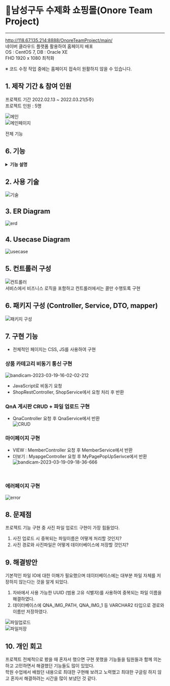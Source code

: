 # :pushpin:남성구두 수제화 쇼핑몰(Onore Team Project)
<hr>

http://118.67.135.214:8888/OnoreTeamProject/main/ <br>
네이버 클라우드 플랫폼 활용하여 홈페이지 배포 <br>
OS : CentOS 7, DB : Oracle XE <br>
FHD 1920 x 1080 최적화 <br>

※ 코드 수정 작업 중에는 홈페이지 접속이 원활하지 않을 수 있습니다.

## 1. 제작 기간 & 참여 인원
프로젝트 기간 2022.02.13 ~ 2022.03.21(5주) <br>
프로젝트 인원 : 5명

![메인](https://user-images.githubusercontent.com/115913274/225919477-74ebd1a4-c6c1-42a6-b7c6-6270233d5d94.png) <br>
![메인페이지](https://user-images.githubusercontent.com/115913274/226086462-27d793ed-7dc9-4e69-93e2-d4154d2d7ba0.png)

전체 기능
## 6. 기능
<details>
<summary><b>기능 설명</b></summary>
<div markdown="1">

### 1. 회원가입, 로그인, 회원정보수정 구현
  - 회원가입 : 아이디 중복확인, 비밀번호 암호화, 정규표현식
  - 로그인 : 비밀번호 복호화, 세션 및 쿠키 저장
  - 아이디/비밀번호 찾기 : 이름, 아이디, 이메일 존재 여부 확인, 임시 비밀번호 생성 후 암호화 및 이메일 전송
  - 회원정보 및 비밀번호 수정 : 이메일/연락처 정규표현식, 신규 비밀번호 암호화
  - 회원탈퇴 : 세션 삭제 및 DB 삭제

### 2. 공지사항, About, 로케이션 구현
  - 로케이션 : 카카오 위치 API 구현 
  - 공지사항 : 게시판, 상세페이지 구현
  - About : About 페이지 구현
 
### 3. 상품 페이지, 파일 업로드, Qna 게시판 구현
  - 상품 페이지 카테고리 비동기 통신 구현
  - 상품 상세페이지 필요 기능 구현
  - 파일업로드 등록, 수정, 삭제 구현
  - Qna 게시판 등록, 수정, 삭제 구현
  - 에러페이지 처리 400, 404, 500
  - 네이버 클라우드 플랫폼 활용 : CentOS 7, Oracle DB 구축 / 배포
 
### 4. 상품 상세페이지, 페이지네이션, 후기 게시판 구현
  - 상품 상세페이지 옵션 선택, 주문하기 , 장바구니 버튼, 해당 상품 후기, 문의 구현
  - 게시판 페이지네이션 구현
  - 후기 게시판 등록, 수정, 삭제 구현
  - 마이페이지 내 후기 팝업창 구현
 
### 5. 장바구니, 주문 및 결제 구현
  - 장바구니 : 각 계정별 장바구니 페이지, 수량 변경, 상품 개별 주문, 선택 상품 주문, 전체 상품 주문, 선택 상품 삭제, 장바구니 비우기
  - 주문 : 주문자 및 배송지 정보 입력, 쿠폰 할인 및 포인트 할인, 결제 방식 선택
  - 결제 : 결제 API를 활용한 결제, 결제 완료 후 완료 데이터 전송
  - 주문 완료 : 주문한 상품 정보 출력

 <br>
 
</div>
</details>

## 2. 사용 기술<br>
![기술](https://user-images.githubusercontent.com/115913274/226156447-d04d6508-eaf8-4ca8-b54d-bb9ad47c021b.JPG)

## 3. ER Diagram
![erd](https://user-images.githubusercontent.com/115913274/226086362-71784bdc-b6ca-4eac-aba7-6bed0fbdc6af.JPG)

## 4. Usecase Diagram
![usecase](https://user-images.githubusercontent.com/115913274/226086393-f2bea01a-5303-4ac3-bc32-5037c5f855fc.png)

## 5. 컨트롤러 구성
![컨트롤러](https://user-images.githubusercontent.com/115913274/226087062-e9b1d4ae-6df1-41bb-98a9-d1f0934a3454.JPG) <br>
서비스에서 비즈니스 로직을 포함하고 컨트롤러에서는 콜만 수행토록 구현

## 6. 패키지 구성 (Controller, Service, DTO, mapper)
![패키지 구성](https://user-images.githubusercontent.com/115913274/226153349-c965e144-cd59-4329-be7b-267f361d0f3c.JPG) <br>

## 7. 구현 기능
- 전체적인 페이지는 CSS, JS를 사용하여 구현 

### 상품 카테고리 비동기 통신 구현
![bandicam-2023-03-19-16-02-02-212](https://user-images.githubusercontent.com/115913274/226159567-254c27e8-3a21-4a4d-bc69-332353d40ae8.gif)

- JavaScript로 비동기 요청 <br>
- ShopRestController, ShopService에서 요청 처리 후 반환<br>


### QnA 게시판 CRUD + 파일 업로드 구현
- QnaController 요청 후 QnaService에서 반환<br>
![CRUD](https://user-images.githubusercontent.com/115913274/226153204-cbd83108-3af2-4fc5-8af3-868220ada38d.gif)


### 마이페이지 구현
- VIEW : MemberController 요청 후 MemberService에서 반환<br>
- 더보기 : MyapgeController 요청 후 MyPagePopUpSerivce에서 반환<br>
![bandicam-2023-03-19-09-18-36-666](https://user-images.githubusercontent.com/115913274/226146952-ac6dfd0f-3183-4c46-bd5b-8f7a7093154a.gif)

</br>

### 에러페이지 구현
![error](https://user-images.githubusercontent.com/115913274/229286594-3851a516-d45d-4b02-993d-3f6ebfa4429f.JPG)


## 8. 문제점

프로젝트 기능 구현 중 사진 파일 업로드 구현이 가장 힘들었다.
1. 사진 업로드 시 중복되는 파일이름은 어떻게 처리할 것인지?
2. 사진 경로와 사진파일은 어떻게 데이터베이스에 저장할 것인지?


## 9. 해결방안
기본적인 파일 IO에 대한 이해가 필요했으며 데이터베이스에는 대부분 파일 자체를 저장하지 않는다는 것을 알게 되었다.<br>
1. 자바에서 사용 가능한 UUID (범용 고유 식별자)를 사용하여 중복되는 파일 이름을 해결하였다. <br>
2. 데이터베이스에 QNA_IMG_PATH, QNA_IMG_1 등 VARCHAR2 타입으로 경로와 이름만 저장하였다. <br>

![파일업로드](https://user-images.githubusercontent.com/115913274/226154045-aa17b171-7bc4-4f21-b005-7295fc444770.JPG) <br>
![파일저장](https://user-images.githubusercontent.com/115913274/226154200-7a9bdef1-addc-4dfb-b6fc-424fc89d2b53.JPG)

## 10. 개인 회고
프로젝트 전체적으로 봤을 때 혼자서 했으면 구현 못했을 기능들을 팀원들과 함께 의논하고 고민하면서 해결했던 기능들도 많이 있었다. <br>
학원 수업에서 배웠던 내용으로 최대한 구현해 보려고 노력했고 최대한 구글링 하지 않고 혼자서 해결하려는 시간을 많이 보냈던 것 같다.<br>
